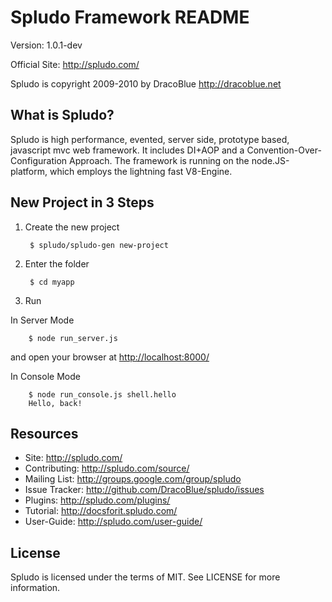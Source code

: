 Spludo Framework README
=======================

Version: 1.0.1-dev

Official Site: <http://spludo.com/>

Spludo is copyright 2009-2010 by DracoBlue <http://dracoblue.net>

What is Spludo?
----------------
Spludo is high performance, evented, server side, prototype based, javascript
mvc web framework. It includes DI+AOP and a Convention-Over-Configuration
Approach.
The framework is running on the node.JS-platform, which employs the lightning
fast V8-Engine.

New Project in 3 Steps
----------------------

1. Create the new project

        $ spludo/spludo-gen new-project

2. Enter the folder

        $ cd myapp

3. Run

 In Server Mode

        $ node run_server.js

  and open your browser at <http://localhost:8000/>

 In Console Mode

        $ node run_console.js shell.hello
        Hello, back!

Resources
----------

* Site: <http://spludo.com/>
* Contributing: <http://spludo.com/source/>
* Mailing List: <http://groups.google.com/group/spludo>
* Issue Tracker: <http://github.com/DracoBlue/spludo/issues>
* Plugins: <http://spludo.com/plugins/>
* Tutorial: <http://docsforit.spludo.com/>
* User-Guide: <http://spludo.com/user-guide/>

License
--------

Spludo is licensed under the terms of MIT. See LICENSE for more information.

